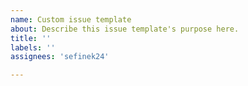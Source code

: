 ```yaml
---
name: Custom issue template
about: Describe this issue template's purpose here.
title: ''
labels: ''
assignees: 'sefinek24'

---
```



